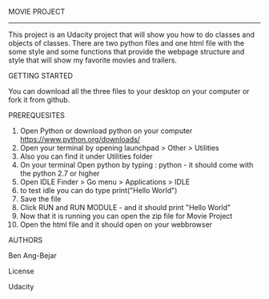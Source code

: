 MOVIE PROJECT
____________________________________________________________________________

This project is an Udacity project that will show you how to do classes and objects of classes. There are two python files and one html file with the some style and some functions that provide the webpage structure and style that will show my favorite movies and trailers.

GETTING STARTED

You can download all the three files to your desktop on your computer or fork it from github.

PREREQUESITES

1. Open Python or download python on your computer https://www.python.org/downloads/
2. Open your terminal by opening launchpad > Other > Utilities
3. Also you can find it under Utilities folder 
4. On your terminal Open python by typing : python   - it should come with the python 2.7 or higher 
5. Open IDLE Finder > Go menu > Applications > IDLE
6. to test idle you can do type print("Hello World")
7. Save the file
8. Click RUN and RUN MODULE - and it should print "Hello World" 
9. Now that it is running you can open the zip file for Movie Project
10. Open the html file and it should open on your webbrowser

AUTHORS

Ben Ang-Bejar 

License

Udacity 
